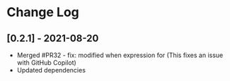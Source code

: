 # Change Log

## [0.2.1] - 2021-08-20

- Merged #PR32 - fix: modified when expression for
  (This fixes an issue with GitHub Copilot)
- Updated dependencies